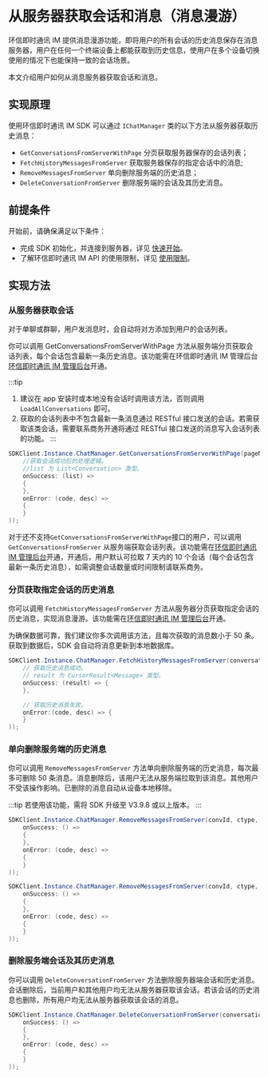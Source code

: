 # 从服务器获取会话和消息（消息漫游）

<Toc />

环信即时通讯 IM 提供消息漫游功能，即将用户的所有会话的历史消息保存在消息服务器，用户在任何一个终端设备上都能获取到历史信息，使用户在多个设备切换使用的情况下也能保持一致的会话场景。

本文介绍用户如何从消息服务器获取会话和消息。

## 实现原理

使用环信即时通讯 IM SDK 可以通过 `IChatManager` 类的以下方法从服务器获取历史消息：

- `GetConversationsFromServerWithPage` 分页获取服务器保存的会话列表；
- `FetchHistoryMessagesFromServer` 获取服务器保存的指定会话中的消息;
- `RemoveMessagesFromServer` 单向删除服务端的历史消息；
- `DeleteConversationFromServer` 删除服务端的会话及其历史消息。

## 前提条件

开始前，请确保满足以下条件：

- 完成 SDK 初始化，并连接到服务器，详见 [快速开始](quickstart.html)。
- 了解环信即时通讯 IM API 的使用限制，详见 [使用限制](/product/limitation.html)。

## 实现方法

### 从服务器获取会话

对于单聊或群聊，用户发消息时，会自动将对方添加到用户的会话列表。

你可以调用 GetConversationsFromServerWithPage 方法从服务端分页获取会话列表，每个会话包含最新一条历史消息。该功能需在环信即时通讯 IM 管理后台[环信即时通讯 IM 管理后台](https://console.easemob.com/user/login)开通。

:::tip
1. 建议在 app 安装时或本地没有会话时调用该方法，否则调用 `LoadAllConversations` 即可。
2. 获取的会话列表中不包含最新一条消息通过 RESTful 接口发送的会话。若需获取该类会话，需要联系商务开通将通过 RESTful 接口发送的消息写入会话列表的功能。
:::

```csharp
SDKClient.Instance.ChatManager.GetConversationsFromServerWithPage(pageNum, pageSize, new ValueCallBack<List<Conversation>>(
    //获取会话成功后的处理逻辑。
    //list 为 List<Conversation> 类型。
    onSuccess: (list) =>
    {
    },
    onError: (code, desc) =>
    {
    }
));
```

对于还不支持`GetConversationsFromServerWithPage`接口的用户，可以调用 `GetConversationsFromServer` 从服务端获取会话列表。该功能需在[环信即时通讯 IM 管理后台](https://console.easemob.com/user/login)开通，开通后，用户默认可拉取 7 天内的 10 个会话（每个会话包含最新一条历史消息），如需调整会话数量或时间限制请联系商务。

### 分页获取指定会话的历史消息

你可以调用 `FetchHistoryMessagesFromServer` 方法从服务器分页获取指定会话的历史消息，实现消息漫游。该功能需在[环信即时通讯 IM 管理后台](https://console.easemob.com/user/login)开通。

为确保数据可靠，我们建议你多次调用该方法，且每次获取的消息数小于 50 条。获取到数据后，SDK 会自动将消息更新到本地数据库。

```csharp
SDKClient.Instance.ChatManager.FetchHistoryMessagesFromServer(conversationId, type, startId, pageSize, new ValueCallBack<CursorResult<Message>>(
    // 获取历史消息成功。
    // result 为 CursorResult<Message> 类型。
    onSuccess: (result) => {
    },

    // 获取历史消息失败。
    onError:(code, desc) => {
    }
));
```

### 单向删除服务端的历史消息

你可以调用 `RemoveMessagesFromServer` 方法单向删除服务端的历史消息，每次最多可删除 50 条消息。消息删除后，该用户无法从服务端拉取到该消息。其他用户不受该操作影响。已删除的消息自动从设备本地移除。

:::tip
若使用该功能，需将 SDK 升级至 V3.9.8 或以上版本。
:::

```csharp
SDKClient.Instance.ChatManager.RemoveMessagesFromServer(convId, ctype, time, new CallBack(
    onSuccess: () =>
    {
    },
    onError: (code, desc) =>
    {
    }
));

SDKClient.Instance.ChatManager.RemoveMessagesFromServer(convId, ctype, msgList, new CallBack(
    onSuccess: () =>
    {
    },
    onError: (code, desc) =>
    {
    }
));
```

### 删除服务端会话及其历史消息

你可以调用 `DeleteConversationFromServer` 方法删除服务器端会话和历史消息。会话删除后，当前用户和其他用户均无法从服务器获取该会话。若该会话的历史消息也删除，所有用户均无法从服务器获取该会话的消息。

```csharp
SDKClient.Instance.ChatManager.DeleteConversationFromServer(conversationId, conversationType, isDeleteServerMessages, new CallBack(
    onSuccess: () =>
    {
    },
    onError: (code, desc) =>
    {
    }
));
```